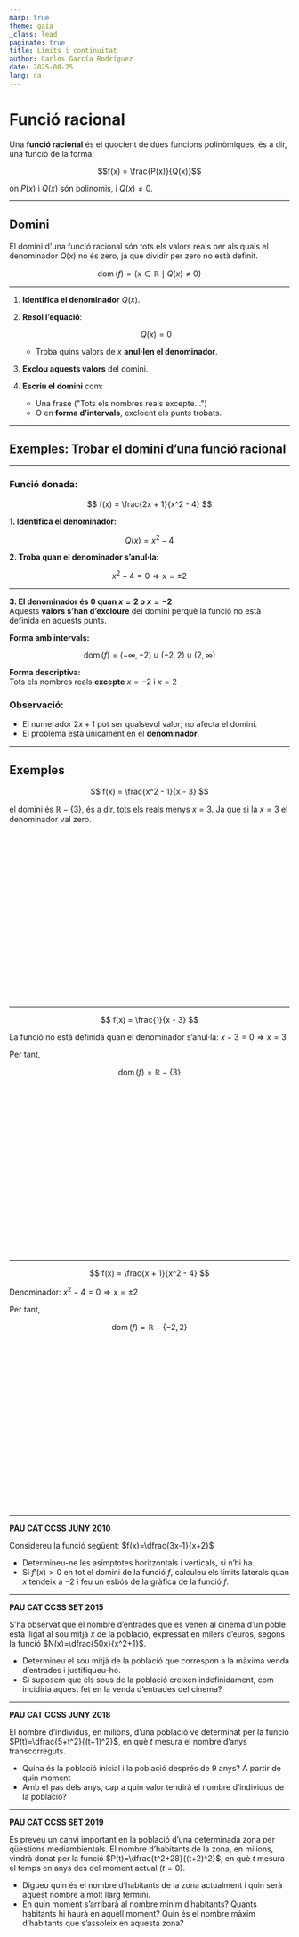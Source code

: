 ```yaml
---
marp: true
theme: gaia
_class: lead
paginate: true
title: Límits i continuitat
author: Carlos García Rodríguez
date: 2025-08-25
lang: ca
---
```


<style>
.exercici-classe, .exercici-casa {
  position: relative;
  border-radius: 12px;
  background: #fff8e1;
  padding: 1.2em;
  margin: 1em 0;
  box-shadow: 0 4px 8px rgba(0,0,0,0.15);
  
  font-size: 1.1em;
}

.exercici-classe{
  border-left: 6px solid #ff9800;
}

.exercici-casa{
  border-left: 6px solid #d23d48;
}

/* Exercici a classe */
.exercici-classe::before {
  content: "Exercici a classe";
  position: absolute;
  top: -10px;
  right: -10px;
  background: #ff9800;   /* verd */
  color: white;
  padding: 0.2em 0.6em;
  border-radius: 12px;
  font-size: 0.85em;
  font-weight: bold;
}

/* Exercici a casa */
.exercici-casa::before {
  content: "Exercici a casa";
  position: absolute;
  top: -10px;
  right: -10px;
  background: #d23d48;   /* blau */
  color: white;
  padding: 0.2em 0.6em;
  border-radius: 12px;
  font-size: 0.85em;
  font-weight: bold;
}
</style>

<!-- Incluimos JSXGraph -->
<link rel="stylesheet" href="https://cdnjs.cloudflare.com/ajax/libs/jsxgraph/1.4.0/jsxgraph.css" />
<script src="https://cdnjs.cloudflare.com/ajax/libs/jsxgraph/1.4.0/jsxgraphcore.js"></script>

# Funció racional

Una **funció racional** és el quocient de dues funcions polinòmiques, és a dir, una funció de la forma:

$$f(x) = \frac{P(x)}{Q(x)}$$

on $P(x)$ i $Q(x)$ són polinomis, i $Q(x) \neq 0$.

---

## Domini

El domini d'una funció racional són tots els valors reals per als quals el denominador $Q(x)$ no és zero, ja que dividir per zero no està definit.

$$
\operatorname{dom}(f) = \{ x \in \mathbb{R} \mid Q(x) \neq 0 \}
$$

---

1. **Identifica el denominador** $Q(x)$.
2. **Resol l’equació**:

   $$
   Q(x) = 0
   $$

   - Troba quins valors de $x$ **anul·len el denominador**.

3. **Exclou aquests valors** del domini.
4. **Escriu el domini** com:
   - Una frase ("Tots els nombres reals excepte...")
   - O en **forma d’intervals**, excloent els punts trobats.

---

## Exemples: Trobar el domini d’una funció racional

---

### Funció donada:

$$
f(x) = \frac{2x + 1}{x^2 - 4}
$$

**1. Identifica el denominador:**

$$
Q(x) = x^2 - 4
$$

**2. Troba quan el denominador s’anul·la:**

$$
x^2 - 4 = 0 \Rightarrow x = \pm2
$$

---

**3. El denominador és 0 quan $x = 2$ o $x = -2$**  
Aquests **valors s’han d’excloure** del domini perquè la funció no està definida en aquests punts.

**Forma amb intervals:**

$$
\operatorname{dom}(f) = (-\infty, -2) \cup (-2, 2) \cup (2, \infty)
$$

**Forma descriptiva:**  
Tots els nombres reals **excepte** $x = -2$ i $x = 2$

### Observació:

- El numerador $2x + 1$ pot ser qualsevol valor; no afecta el domini.
- El problema està únicament en el **denominador**.

---

## Exemples

$$
f(x) = \frac{x^2 - 1}{x - 3}
$$

el domini és $\mathbb{R}-\{3\}$, és a dir, tots els reals menys $x=3$. Ja que si la $x=3$ el denominador val zero.

<div id="jxgbox" class="jxgbox" style="width:500px; height:300px; margin: 0 auto;"></div>
<script>
  const board = JXG.JSXGraph.initBoard('jxgbox', {
    boundingbox: [-15, 20, 20, -15],
    axis: true,
    showCopyright: false
  });
  const f = function(x) {
    return (x*x - 1) / (x - 3);
  };
  board.create('functiongraph', f, {strokeColor:'#00a', strokeWidth:2});
  board.create('line', [[3, -5], [3, 5]], {
    strokeColor: 'red', dash: 2, strokeWidth: 1, fixed: true
  });
</script>

---

$$
f(x) = \frac{1}{x - 3}
$$

La funció no està definida quan el denominador s’anul·la:
$x - 3 = 0 \Rightarrow x = 3$

Per tant,

$$
\operatorname{dom}(f) = \mathbb{R} - \{3\}
$$

<div id="jxgbox1" class="jxgbox" style="width:400px; height:300px; margin: 0 auto;"></div>
<script>
  const b1 = JXG.JSXGraph.initBoard('jxgbox1', {
    boundingbox: [-5, 5, 10, -5],
    axis: true,
    showCopyright: false
  });
b1.create('functiongraph', [
function(x) {
return 1 / (x - 3);
}, -5, 10
], {
strokeColor: 'blue',
dash: 0
});
b1.create('line', [[3, -10], [3, 10]], {
strokeColor: 'red',
dash: 2,
straightFirst: false,
straightLast: false
});
</script>

---

$$
f(x) = \frac{x + 1}{x^2 - 4}
$$

Denominador: $x^2 - 4 = 0 \Rightarrow x = \pm 2$

Per tant,

$$
\operatorname{dom}(f) = \mathbb{R} - \{-2, 2\}
$$

<div id="jxgbox2" class="jxgbox" style="width:400px; height:300px; margin: 0 auto;"></div>
<script>
  const b2 = JXG.JSXGraph.initBoard('jxgbox2', {
    boundingbox: [-5, 5, 5, -5],
    axis: true,
    showNavigation: true,
    showCopyright: false
  });
b2.create('functiongraph', [
function(x) {
return (x + 1) / (x*x - 4);
}, -5, 5
], {
strokeColor: 'blue'
});
b2.create('line', [[-2, -10], [-2, 10]], {
strokeColor: 'red',
dash: 2,
straightFirst: false,
straightLast: false
});
b2.create('line', [[2, -10], [2, 10]], {
strokeColor: 'red',
dash: 2,
straightFirst: false,
straightLast: false
});
</script>

---

**PAU CAT CCSS JUNY 2010**

Considereu la funció següent: $f(x)=\dfrac{3x-1}{x+2}$

- Determineu-ne les asímptotes horitzontals i verticals, si n’hi ha.
- Si $f'(x) > 0$ en tot el domini de la funció $f$, calculeu els límits laterals quan $x$ tendeix a $-2$ i feu un esbós de la gràfica de la funció $f$.

---

**PAU CAT CCSS SET 2015**

S’ha observat que el nombre d’entrades que es venen al cinema d’un poble està lligat al sou mitjà $x$ de la població, expressat en milers d’euros, segons la funció $N(x)=\dfrac{50x}{x^2+1}$.

- Determineu el sou mitjà de la població que correspon a la màxima venda d’entrades i justifiqueu-ho.
- Si suposem que els sous de la població creixen indefinidament, com incidiria aquest fet en la venda d’entrades del cinema?

---

**PAU CAT CCSS JUNY 2018**

El nombre d’individus, en milions, d’una població ve determinat per la funció $P(t)=\dfrac{5+t^2}{(t+1)^2}$, en què $t$ mesura el nombre d’anys transcorreguts.

- Quina és la població inicial i la població després de 9 anys? A partir de quin moment
- Amb el pas dels anys, cap a quin valor tendirà el nombre d’individus de la població?

---

**PAU CAT CCSS SET 2019**

Es preveu un canvi important en la població d’una determinada zona per qüestions mediambientals. El nombre d’habitants de la zona, en milions, vindrà donat per la funció $P(t)=\dfrac{t^2+28}{(t+2)^2}$, en què $t$ mesura el temps en anys des del moment actual ($t = 0$).

- Digueu quin és el nombre d’habitants de la zona actualment i quin serà aquest nombre a molt llarg termini.
- En quin moment s’arribarà al nombre mínim d’habitants? Quants habitants hi haurà en aquell moment? Quin és el nombre màxim d’habitants que s’assoleix en aquesta zona?

